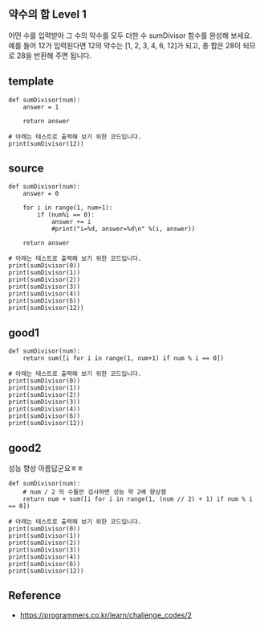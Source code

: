 ## 약수의 합 Level 1

어떤 수를 입력받아 그 수의 약수를 모두 더한 수 sumDivisor 함수를 완성해 보세요.  
예를 들어 12가 입력된다면 12의 약수는 [1, 2, 3, 4, 6, 12]가 되고, 총 합은 28이 되므로 28을 반환해 주면 됩니다.  


## template
```
def sumDivisor(num):
    answer = 1

    return answer

# 아래는 테스트로 출력해 보기 위한 코드입니다.
print(sumDivisor(12))
```

## source
```
def sumDivisor(num):
    answer = 0

    for i in range(1, num+1):
        if (num%i == 0):
            answer += i
            #print("i=%d, answer=%d\n" %(i, answer))

    return answer

# 아래는 테스트로 출력해 보기 위한 코드입니다.
print(sumDivisor(0))
print(sumDivisor(1))
print(sumDivisor(2))
print(sumDivisor(3))
print(sumDivisor(4))
print(sumDivisor(6))
print(sumDivisor(12))
```

## good1
```
def sumDivisor(num):
    return sum([i for i in range(1, num+1) if num % i == 0])

# 아래는 테스트로 출력해 보기 위한 코드입니다.
print(sumDivisor(0))
print(sumDivisor(1))
print(sumDivisor(2))
print(sumDivisor(3))
print(sumDivisor(4))
print(sumDivisor(6))
print(sumDivisor(12))
```

## good2
성능 향상 아름답군요ㅎㅎ
```
def sumDivisor(num):
    # num / 2 의 수들만 검사하면 성능 약 2배 향상잼
    return num + sum([i for i in range(1, (num // 2) + 1) if num % i == 0])

# 아래는 테스트로 출력해 보기 위한 코드입니다.
print(sumDivisor(0))
print(sumDivisor(1))
print(sumDivisor(2))
print(sumDivisor(3))
print(sumDivisor(4))
print(sumDivisor(6))
print(sumDivisor(12))
```

## Reference
* https://programmers.co.kr/learn/challenge_codes/2
